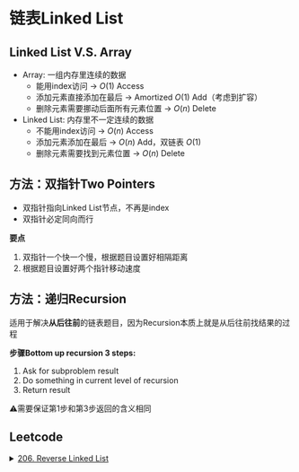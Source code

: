 # 链表Linked List
## Linked List V.S. Array
- Array: 一组内存里连续的数据
  - 能用index访问 $\rightarrow$ $O(1)$ Access
  - 添加元素直接添加在最后 $\rightarrow$ Amortized $O(1)$ Add（考虑到扩容）
  - 删除元素需要挪动后面所有元素位置 $\rightarrow$ $O(n)$ Delete
- Linked List: 内存里不一定连续的数据
  - 不能用index访问 $\rightarrow$ $O(n)$ Access
  - 添加元素添加在最后 $\rightarrow$ $O(n)$ Add，双链表 $O(1)$
  - 删除元素需要找到元素位置 $\rightarrow$ $O(n)$ Delete
## 方法：双指针Two Pointers
- 双指针指向Linked List节点，不再是index
- 双指针必定同向而行

**要点**
1. 双指针一个快一个慢，根据题目设置好相隔距离
2. 根据题目设置好两个指针移动速度
## 方法：递归Recursion
适用于解决**从后往前**的链表题目，因为Recursion本质上就是从后往前找结果的过程

**步骤Bottom up recursion 3 steps:**
1. Ask for subproblem result
2. Do something in current level of recursion
3. Return result

⚠️需要保证第1步和第3步返回的含义相同
## Leetcode
<details>
  <summary><a href="https://leetcode.cn/problems/reverse-linked-list/">206. Reverse Linked List</a></summary>

```python
# Definition for singly-linked list.
# class ListNode(object):
#     def __init__(self, val=0, next=None):
#         self.val = val
#         self.next = next
class Solution(object):
    def reverseList(self, head):
        """
        :type head: ListNode
        :rtype: ListNode
        """
```
- 双指针方法
```python
  # Two pointers
  pre,cur = None,head
  while cur is not None:
    temp = cur.next #将当前节点的后面部分存下来
    cur.next = pre #将当前节点反向链接到上一个节点上
    pre,cur = cur,temp #更新上一个节点和当前节点的定义
  return pre
```
- Recursion迭代
```python
  # recursion
  # 本质上是从后往前对链表进行操作
  if head is None or head.next is None:
    return head

  reversed_list = self.reverseList(head.next) #将已经反转好的部分存下来
  head.next.next = head #将反转好的末尾节点与当前节点连起来
  head.next = None #将当前节点与下一个节点的链接断开
  return reversed_list
```
</details>
